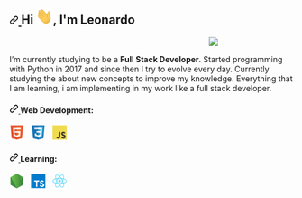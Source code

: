 <article class="markdown-body entry-content container-lg f5" itemprop="text">
   <h2>
      <a id="user-content-hi--im-alan" class="anchor" aria-hidden="true" href="#hi--im-alan">
         <svg class="octicon octicon-link" viewBox="0 0 16 16" version="1.1" width="16" height="16" aria-hidden="true">
            <path fill-rule="evenodd" d="M7.775 3.275a.75.75 0 001.06 1.06l1.25-1.25a2 2 0 112.83 2.83l-2.5 2.5a2 2 0 01-2.83 0 .75.75 0 00-1.06 1.06 3.5 3.5 0 004.95 0l2.5-2.5a3.5 3.5 0 00-4.95-4.95l-1.25 1.25zm-4.69 9.64a2 2 0 010-2.83l2.5-2.5a2 2 0 012.83 0 .75.75 0 001.06-1.06 3.5 3.5 0 00-4.95 0l-2.5 2.5a3.5 3.5 0 004.95 4.95l1.25-1.25a.75.75 0 00-1.06-1.06l-1.25 1.25a2 2 0 01-2.83 0z"></path>
         </svg>
      </a>
      Hi <a target="_blank" rel="noopener noreferrer" href="https://raw.githubusercontent.com/ABSphreak/ABSphreak/master/gifs/Hi.gif"><img src="https://raw.githubusercontent.com/ABSphreak/ABSphreak/master/gifs/Hi.gif" width="30px" style="max-width:100%;"></a>, I'm Leonardo
   </h2>
   <p><a target="_blank" rel="noopener noreferrer" href="https://camo.githubusercontent.com/a7e1342b086540f0af0b6ce18c2347d9405f699c9a535f33e02d405363afde57/68747470733a2f2f7777772e666c617469636f6e2e636f6d2f7376672f7374617469632f69636f6e732f7376672f3437392f3437393032362e737667"><img src="https://camo.githubusercontent.com/a7e1342b086540f0af0b6ce18c2347d9405f699c9a535f33e02d405363afde57/68747470733a2f2f7777772e666c617469636f6e2e636f6d2f7376672f7374617469632f69636f6e732f7376672f3437392f3437393032362e737667" align="right" width="150" data-canonical-src="https://www.flaticon.com/svg/static/icons/svg/479/479026.svg" style="max-width:100%;"></a><br></p>
   <p>I’m currently studying to be a <strong>Full Stack Developer</strong>. Started programming with Python in 2017 and since then I try to evolve every day.
      Currently studying the about new concepts to improve my knowledge. Everything that I am learning, i am implementing in my work like a full stack developer.
   </p>
   <h4>
      <a id="user-content-web-development-" class="anchor" aria-hidden="true" href="#web-development-">
         <svg class="octicon octicon-link" viewBox="0 0 16 16" version="1.1" width="16" height="16" aria-hidden="true">
            <path fill-rule="evenodd" d="M7.775 3.275a.75.75 0 001.06 1.06l1.25-1.25a2 2 0 112.83 2.83l-2.5 2.5a2 2 0 01-2.83 0 .75.75 0 00-1.06 1.06 3.5 3.5 0 004.95 0l2.5-2.5a3.5 3.5 0 00-4.95-4.95l-1.25 1.25zm-4.69 9.64a2 2 0 010-2.83l2.5-2.5a2 2 0 012.83 0 .75.75 0 001.06-1.06 3.5 3.5 0 00-4.95 0l-2.5 2.5a3.5 3.5 0 004.95 4.95l1.25-1.25a.75.75 0 00-1.06-1.06l-1.25 1.25a2 2 0 01-2.83 0z"></path>
         </svg>
      </a>
      Web Development: <br>
   </h4>
   <p><a target="_blank" rel="noopener noreferrer" href="https://raw.githubusercontent.com/devicons/devicon/master/icons/html5/html5-original.svg"><img height="26" alt="HTML" src="https://raw.githubusercontent.com/devicons/devicon/master/icons/html5/html5-original.svg" style="max-width:100%;"></a> &nbsp;
      <a target="_blank" rel="noopener noreferrer" href="https://raw.githubusercontent.com/devicons/devicon/master/icons/css3/css3-original.svg"><img height="26" alt="CSS" src="https://raw.githubusercontent.com/devicons/devicon/master/icons/css3/css3-original.svg" style="max-width:100%;"></a> &nbsp;
      <a target="_blank" rel="noopener noreferrer" href="https://raw.githubusercontent.com/devicons/devicon/master/icons/javascript/javascript-original.svg"><img height="26" alt="Javascript" src="https://raw.githubusercontent.com/devicons/devicon/master/icons/javascript/javascript-original.svg" style="max-width:100%;"></a>
   </p>
 
   <h4>
      <a id="user-content-learning-" class="anchor" aria-hidden="true" href="#learning-">
         <svg class="octicon octicon-link" viewBox="0 0 16 16" version="1.1" width="16" height="16" aria-hidden="true">
            <path fill-rule="evenodd" d="M7.775 3.275a.75.75 0 001.06 1.06l1.25-1.25a2 2 0 112.83 2.83l-2.5 2.5a2 2 0 01-2.83 0 .75.75 0 00-1.06 1.06 3.5 3.5 0 004.95 0l2.5-2.5a3.5 3.5 0 00-4.95-4.95l-1.25 1.25zm-4.69 9.64a2 2 0 010-2.83l2.5-2.5a2 2 0 012.83 0 .75.75 0 001.06-1.06 3.5 3.5 0 00-4.95 0l-2.5 2.5a3.5 3.5 0 004.95 4.95l1.25-1.25a.75.75 0 00-1.06-1.06l-1.25 1.25a2 2 0 01-2.83 0z"></path>
         </svg>
      </a>
      Learning: <br>
   </h4>
   <p><a target="_blank" rel="noopener noreferrer" href="https://raw.githubusercontent.com/devicons/devicon/master/icons/nodejs/nodejs-original.svg"><img height="26" alt="NodeJS" src="https://raw.githubusercontent.com/devicons/devicon/master/icons/nodejs/nodejs-original.svg" style="max-width:100%;"></a> &nbsp;
      <a target="_blank" rel="noopener noreferrer" href="https://raw.githubusercontent.com/devicons/devicon/master/icons/typescript/typescript-original.svg"><img height="26" alt="Typescript" src="https://raw.githubusercontent.com/devicons/devicon/master/icons/typescript/typescript-original.svg" style="max-width:100%;"></a> &nbsp;
      <a target="_blank" rel="noopener noreferrer" href="https://raw.githubusercontent.com/devicons/devicon/master/icons/react/react-original.svg"><img height="26" alt="React" src="https://raw.githubusercontent.com/devicons/devicon/master/icons/react/react-original.svg" style="max-width:100%;"></a> &nbsp;
   </p>
  
</article>
